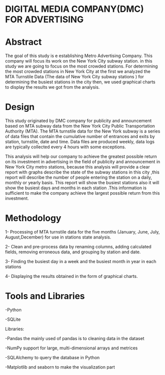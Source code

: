 # DIGITAL MEDIA COMPANY(DMC) FOR ADVERTISING 

# Abstract

The goal of this study is e establishing Metro Advertising Company. This company will focus its work on the New York City subway station. in this study we are going to focus on the most crowded stations.
For determining the most crowded stations in New York City at the first we analyzed the MTA Turnstile Data (The data of New York City subway stations ) for determining the busiest stations in the city then, we used graphical charts to display the results we got from the analysis.


# Design

This study originated by DMC company for publicity and announcement based on MTA subway data from the New York City Public Transportation Authority (MTA). The MTA turnstile data for the New York subway is a series of data files that contain the cumulative number of entrances and exits by station, turnstile, date and time. Data files are produced weekly, data logs are typically collected every 4 hours with some exceptions.

This analysis will help our company to achieve the greatest possible return on its investment in advertising in the field of publicity and announcement in New York City metro stations, because this analysis will provide a clear report with graphs describe the state of the subway stations in this city ,this report will describe the number of people entering the station on a daily, monthly or yearly basis. This report will show the busiest stations also it will show the busiest days and months in each station .This information is sufficient to make the company achieve the largest possible return from this investment.


# Methodology


1-	Processing of MTA turnstile data for the five months (January, June, July, August,December) for use in stations state analysis.

2-	Clean and pre-process data by renaming columns, adding calculated fields, removing erroneous data, and grouping by station and date.

3-	Finding  the busiest day in a week  and the busiest month in year in each stations 

4-	Displaying the results obtained in the form of graphical charts.


# Tools and Libraries

-Python

-SQLite

Libraries:

-Pandas the mainly used of pandas is to cleaning data in the dataset

-NumPy support for large, multi-dimensional arrays and metrices

-SQLAlchemy to query the database in Python

-Matplotlib and seaborn to make the visualization part


```python

```
